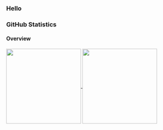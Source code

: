 ### Hello


### GitHub Statistics

#### Overview
<a href="https://github.com/ia">
<img height=200 align="center" src="https://github-readme-stats.vercel.app/api?username=ia&show_icons=true&theme=default&count_private=false&include_all_commits=true&show=reviews,discussions_started,discussions_answered,prs_merged,prs_merged_percentage" />
</a>
<a href="https://github.com/ia">
<img height=200 align="center" src="https://github-readme-stats.vercel.app/api/top-langs/?username=ia&langs_count=10&card_width=320" />
</a>

